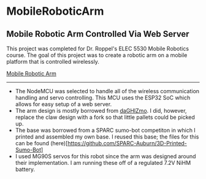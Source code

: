 # MobileRoboticArm
## Mobile Robotic Arm Controlled Via Web Server

This project was completed for Dr. Roppel's ELEC 5530 Mobile Robotics course.
The goal of this project was to create a robotic arm on a mobile platform that is controlled wirelessly.

[Mobile Robotic Arm](https://github.com/NoahNedz/MobileRoboticArm/tree/master/pics/pic2.jpg "Mobile Robotic Arm")


---

* The NodeMCU was selected to handle all of the wireless communication handling and servo controlling. This MCU uses the ESP32 SoC which allows for easy setup of a web server.
* The arm design is mostly borrowed from [daGHIZmo](https://www.thingiverse.com/thing:1015238). I did, however, replace the claw design with a fork so that little pallets could be picked up.
* The base was borrowed from a SPARC sumo-bot competiton in which I printed and assembled my own base. I reused this base; the files for this can be found (here)[https://github.com/SPARC-Auburn/3D-Printed-Sumo-Bot]
* I used MG90S servos for this robot since the arm was designed around their implementation. I am running these off of a regulated 7.2V NiHM battery.
